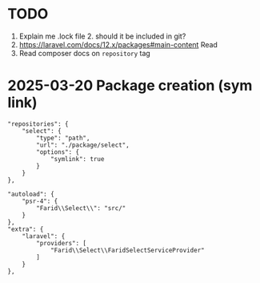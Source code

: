 # TODO
1. Explain me .lock file
   2. should it be included in git?
2. https://laravel.com/docs/12.x/packages#main-content Read
3. Read composer docs on `repository` tag


# 2025-03-20 Package creation (sym link)

```composer
"repositories": {
    "select": {
        "type": "path",
        "url": "./package/select",
        "options": {
            "symlink": true
        }
    }
},
```

```composer
"autoload": {
    "psr-4": {
        "Farid\\Select\\": "src/"
    }
},
"extra": {
    "laravel": {
        "providers": [
            "Farid\\Select\\FaridSelectServiceProvider"
        ]
    }
},
```
